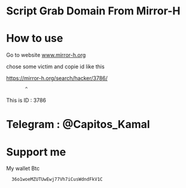 # Script Grab Domain From Mirror-H

# How to use

Go to website www.mirror-h.org

chose some victim and copie id like this 

https://mirror-h.org/search/hacker/3786/

           ^
           
This is ID : 3786

# Telegram : @Capitos_Kamal

# Support me

My wallet Btc

      36o1woeMZUTUwEwj77Vh7iCusWdndFkV1C
